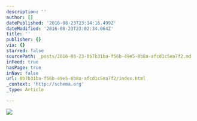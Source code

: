 ```yaml
---
description: ''
author: []
datePublished: '2016-08-23T23:14:16.499Z'
dateModified: '2016-08-23T23:02:34.064Z'
title: ''
publisher: {}
via: {}
starred: false
sourcePath: _posts/2016-08-23-0b7b31ba-f56b-49e5-8b8a-afcd1c5ea7f2.md
inFeed: true
hasPage: true
inNav: false
url: 0b7b31ba-f56b-49e5-8b8a-afcd1c5ea7f2/index.html
_context: 'http://schema.org'
_type: Article

---
```

![](https://the-grid-user-content.s3-us-west-2.amazonaws.com/20e10218-d315-4bf3-9253-c674d50cb7b3.jpg)